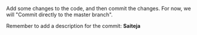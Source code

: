 Add some changes to the code, and then commit the changes. For now, we will "Commit directly to the master branch".

Remember to add a description for the commit:
<b>Saiteja</b>
